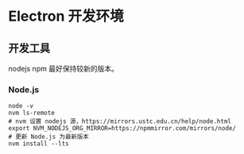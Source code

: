 # Electron 开发环境

## 开发工具

nodejs npm 最好保持较新的版本。

### Node.js

```shell
node -v
nvm ls-remote
# nvm 设置 nodejs 源，https://mirrors.ustc.edu.cn/help/node.html
export NVM_NODEJS_ORG_MIRROR=https://npmmirror.com/mirrors/node/
# 更新 Node.js 为最新版本
nvm install --lts
```


